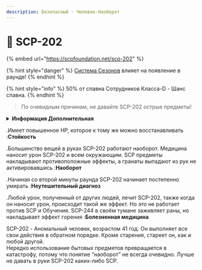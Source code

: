 ```yaml
---
description: Безопасный - Человек-Наоборот
---
```


# 🔄 SCP-202

{% embed url="https://scpfoundation.net/scp-202" %}

{% hint style="danger" %}
[Система Сезонов](../../server-systems/seasons-system/) влияет на появление в раунде!
{% endhint %}

{% hint style="info" %}
50% от спавна Сотрудников Класса-D - Шанс спавна.
{% endhint %}

> По очевидным причинам, не давайте SCP-202 острые предметы!

<details>

<summary><strong>Информация Дополнительная</strong></summary>

* Отсутствует :**Особое снаряжение**
* Отсутствует :**Броня**
* Отсутствует :**Уровень доступа**
* Отсутствует :**Оружие**
* Сотрудник Класса-D :**Класс**

</details>

.Имеет повышенное HP, которое к тому же можно восстанавливать :**Стойкость**

.Большинство вещей в руках SCP-202 работают наоборот. Медицина наносит урон SCP-202 и всем окружающим. SCP предметы накладывают противоположные эффекты, а гранаты выпадают из рук не активировавшись :**Наоборот**

.Начиная со второй минуты раунда SCP-202 начинает постепенно умирать :**Неутешительный диагноз**

.Любой урон, полученный от других людей, лечит SCP-202, также когда он наносит урон, происходит такой же эффект. Но это не работает против SCP и Обучения. SCP-244 в своём тумане заживляет раны, но накладывает эффект горения :**Болезненная медицина**

SCP-202 - Аномальный человек, возрастом 41 год. Он выполняет все свои действия в обратном порядке. Кроме старения, стареет он, как и любой другой.\
Нередко использование бытовых предметов превращается в катастрофу, потому что понятие “наоборот” не всегда очевидно. Лучше не давать в руки SCP-202 каких-либо SCP.
